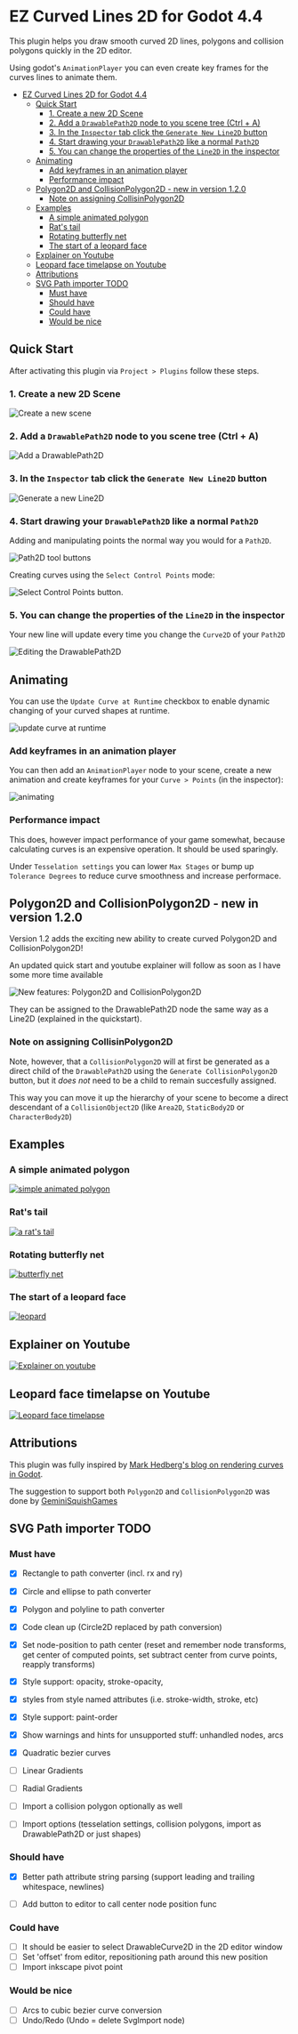 # EZ Curved Lines 2D for Godot 4.4

This plugin helps you draw smooth curved 2D lines, polygons and collision polygons quickly in the 2D editor.

Using godot's `AnimationPlayer` you can even create key frames for the curves lines to animate them.


- [EZ Curved Lines 2D for Godot 4.4](#ez-curved-lines-2d-for-godot-44)
	- [Quick Start](#quick-start)
		- [1. Create a new 2D Scene](#1-create-a-new-2d-scene)
		- [2. Add a `DrawablePath2D` node to you scene tree (Ctrl + A)](#2-add-a-drawablepath2d-node-to-you-scene-tree-ctrl--a)
		- [3. In the `Inspector` tab click the `Generate New Line2D` button](#3-in-the-inspector-tab-click-the-generate-new-line2d-button)
		- [4. Start drawing your `DrawablePath2D` like a normal `Path2D`](#4-start-drawing-your-drawablepath2d-like-a-normal-path2d)
		- [5. You can change the properties of the `Line2D` in the inspector](#5-you-can-change-the-properties-of-the-line2d-in-the-inspector)
	- [Animating](#animating)
		- [Add keyframes in an animation player](#add-keyframes-in-an-animation-player)
		- [Performance impact](#performance-impact)
	- [Polygon2D and CollisionPolygon2D - new in version 1.2.0](#polygon2d-and-collisionpolygon2d---new-in-version-120)
		- [Note on assigning CollisinPolygon2D](#note-on-assigning-collisinpolygon2d)
	- [Examples](#examples)
		- [A simple animated polygon](#a-simple-animated-polygon)
		- [Rat's tail](#rats-tail)
		- [Rotating butterfly net](#rotating-butterfly-net)
		- [The start of a leopard face](#the-start-of-a-leopard-face)
	- [Explainer on Youtube](#explainer-on-youtube)
	- [Leopard face timelapse on Youtube](#leopard-face-timelapse-on-youtube)
	- [Attributions](#attributions)
	- [SVG Path importer TODO](#svg-path-importer-todo)
		- [Must have](#must-have)
		- [Should have](#should-have)
		- [Could have](#could-have)
		- [Would be nice](#would-be-nice)

## Quick Start

After activating this plugin via `Project > Plugins` follow these steps.

### 1. Create a new 2D Scene

![Create a new scene](./addons/curved_lines_2d/screenshots/image.png)

### 2. Add a `DrawablePath2D` node to you scene tree (Ctrl + A)

![Add a DrawablePath2D](./addons/curved_lines_2d/screenshots/image-1.png)

### 3. In the `Inspector` tab click the `Generate New Line2D` button

![Generate a new Line2D](./addons/curved_lines_2d/screenshots/image-2.png)

### 4. Start drawing your `DrawablePath2D` like a normal `Path2D`

Adding and manipulating points the normal way you would for a `Path2D`.

![Path2D tool buttons](./addons/curved_lines_2d/screenshots/image-3.png)

Creating curves using the `Select Control Points` mode:

![Select Control Points button](./addons/curved_lines_2d/screenshots/image-4.png).

### 5. You can change the properties of the `Line2D` in the inspector

Your new line will update every time you change the `Curve2D` of your `Path2D`

![Editing the DrawablePath2D](./addons/curved_lines_2d/screenshots/changing-curve.gif)


## Animating

You can use the `Update Curve at Runtime` checkbox to enable dynamic changing of your curved shapes at runtime.

![update curve at runtime](./addons/curved_lines_2d/screenshots/update-runtime.png)

### Add keyframes in an animation player

You can then add an `AnimationPlayer` node to your scene, create a new animation and create keyframes for your `Curve > Points` (in the inspector):

![animating](./addons/curved_lines_2d/screenshots/animating.png)


### Performance impact
This does, however impact performance of your game somewhat, because calculating curves is an expensive operation.
It should be used sparingly.

Under `Tesselation settings` you can lower `Max Stages` or bump up `Tolerance Degrees` to
reduce curve smoothness and increase performace.

## Polygon2D and CollisionPolygon2D - new in version 1.2.0

Version 1.2 adds the exciting new ability to create curved Polygon2D and CollisionPolygon2D!

An updated quick start and youtube explainer will follow as soon as I have some more time available

![New features: Polygon2D and CollisionPolygon2D](./addons/curved_lines_2d/screenshots/image-0.png)

They can be assigned to the DrawablePath2D node the same way as a Line2D (explained in the quickstart).

### Note on assigning CollisinPolygon2D

Note, however, that a `CollisionPolygon2D` will at first be generated as a direct child of the `DrawablePath2D` using
the `Generate CollisionPolygon2D` button, but it _does not_ need to be a child to remain succesfully assigned.

This way you can move it up the hierarchy of your scene to become a direct descendant of a `CollisionObject2D` (like `Area2D`, `StaticBody2D` or `CharacterBody2D`)



## Examples

### A simple animated polygon

[![simple animated polygon](./addons/curved_lines_2d/screenshots/image-0.png)](./addons/curved_lines_2d/examples/)

### Rat's tail

[![a rat's tail](./addons/curved_lines_2d/screenshots/rat_tail.png)](./addons/curved_lines_2d/examples/rat/)

### Rotating butterfly net

[![butterfly net](./addons/curved_lines_2d/screenshots/butterfly_net.png)](./addons/curved_lines_2d/examples/butterfly_net/)

### The start of a leopard face

[![leopard](./addons/curved_lines_2d/screenshots/leopard.png)](./addons/curved_lines_2d/examples/leopard)

## Explainer on Youtube

[![Explainer on youtube](./addons/curved_lines_2d/screenshots/yt_thumb.png)](https://youtu.be/mM9W5FzvLiQ?feature=shared)

## Leopard face timelapse on Youtube

[![Leopard face timelapse](./addons/curved_lines_2d/screenshots/yt_thumb-2.png)](https://youtu.be/68Diitynqsk?feature=shared)

## Attributions

This plugin was fully inspired by [Mark Hedberg's blog on rendering curves in Godot](https://www.hedberggames.com/blog/rendering-curves-in-godot).

The suggestion to support both `Polygon2D` and `CollisionPolygon2D` was done by [GeminiSquishGames](https://github.com/GeminiSquishGames)


## SVG Path importer TODO

### Must have

- [x] Rectangle to path converter (incl. rx and ry)
- [x] Circle and ellipse to path converter
- [x] Polygon and polyline to path converter
- [x] Code clean up (Circle2D replaced by path conversion)
- [x] Set node-position to path center (reset and remember node transforms, get center of computed points, set subtract center from curve points, reapply transforms)
- [x] Style support: opacity, stroke-opacity,
- [x] styles from style named attributes (i.e. stroke-width, stroke, etc)
- [x] Style support: paint-order
- [x] Show warnings and hints for unsupported stuff: unhandled nodes, arcs
- [x] Quadratic bezier curves
- [ ] Linear Gradients
- [ ] Radial Gradients
- [ ] Import a collision polygon optionally as well
- [ ] Import options (tesselation settings, collision polygons, import as DrawablePath2D or just shapes)


### Should have
- [x] Better path attribute string parsing (support leading and trailing whitespace, newlines)
- [ ] Add button to editor to call center node position func


### Could have
- [ ] It should be easier to select DrawableCurve2D in the 2D editor window
- [ ] Set 'offset' from editor, repositioning path around this new position
- [ ] Import inkscape pivot point

### Would be nice

- [ ] Arcs to cubic bezier curve conversion
- [ ] Undo/Redo (Undo = delete SvgImport node)
